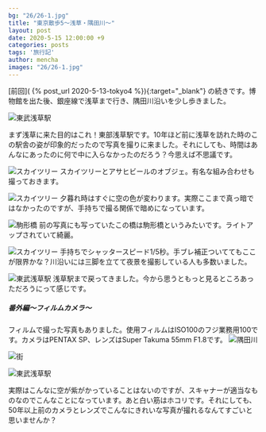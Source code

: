 ```yaml
---
bg: "26/26-1.jpg"
title: "東京散歩5～浅草・隅田川～"
layout: post
date: 2020-5-15 12:00:00 +9
categories: posts
tags: '旅行記'
author: mencha
images: "26/26-1.jpg"
---
```


[前回]( {% post_url 2020-5-13-tokyo4 %}){:target="_blank"} の続きです。博物館を出た後、銀座線で浅草まで行き、隅田川沿いを少し歩きました。

![東武浅草駅](https://drive.google.com/uc?export=view&id=1Jp0HAH8yvh9sKZF_jo-fS4YJ5NNYMMxI)
<!--more-->
まず浅草に来た目的はこれ！東部浅草駅です。10年ほど前に浅草を訪れた時のこの駅舎の姿が印象的だったので写真を撮りに来ました。それにしても、時間はあんなにあったのに何で中に入らなかったのだろう？今思えば不思議です。

![スカイツリー](https://drive.google.com/uc?export=view&id=1PjqWIzzf39BopBjF9qXYPSlRWhCYd1tm)
スカイツリーとアサヒビールのオブジェ。有名な組み合わせも撮っておきます。

![スカイツリー](https://drive.google.com/uc?export=view&id=1AcbwpNW9E5cNrV4wgN25pA5_PfHqqTfe)
夕暮れ時はすぐに空の色が変わります。実際ここまで真っ暗ではなかったのですが、手持ちで撮る関係で暗めになっています。

![駒形橋](https://drive.google.com/uc?export=view&id=1dr0W94fJ162B3zILG1PujX7sP343vmnn)
前の写真にも写っていたこの橋は駒形橋というみたいです。ライトアップされていて綺麗。

![スカイツリー](https://drive.google.com/uc?export=view&id=1qstb7WrvLOpyfwIUvLMl3DYCkey9zArB)
手持ちでシャッタースピード1/5秒。手ブレ補正ついててもここが限界かな？川沿いには三脚を立てて夜景を撮影している人も多数いました。

![東武浅草駅](https://drive.google.com/uc?export=view&id=18lev2ww1rX5Df-eFgmH8zj_ru3hxpcRD)
浅草駅まで戻ってきました。今から思うともっと見るところあっただろうにって感じです。

##### 番外編～フィルムカメラ～
フィルムで撮った写真もありました。使用フィルムはISO100のフジ業務用100です。カメラはPENTAX SP、レンズはSuper Takuma 55mm F1.8です。
![隅田川](https://drive.google.com/uc?export=view&id=1ZjKUQDJOt9rfU7e1g3o8iqYgImNwejDL)

![街](https://drive.google.com/uc?export=view&id=1JZ1fJ8CNhoZIKeAeXfY68rN90rYk0y5C)

![東武浅草駅](https://drive.google.com/uc?export=view&id=16ezSYrGHg_4cTaUAHRVthxygQorg5b8n)

実際はこんなに空が紫がかっていることはないのですが、スキャナーが適当なものなのでこんなことになっています。あと白い筋はホコリです。それにしても、50年以上前のカメラとレンズでこんなにきれいな写真が撮れるなんてすごいと思いませんか？
